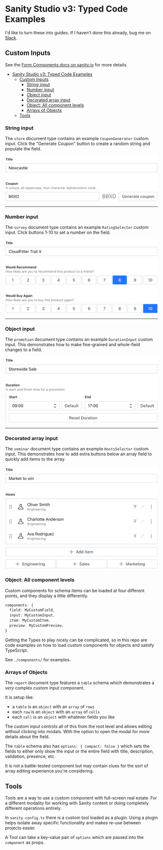 # Sanity Studio v3: Typed Code Examples

I'd like to turn these into guides. If I haven't done this already, bug me on [Slack](https://slack.sanity.io/).

## Custom Inputs

See the [Form Components docs on sanity.io](https://www.sanity.io/docs/form-components-reference) for more details.

- [Sanity Studio v3: Typed Code Examples](#sanity-studio-v3-typed-code-examples)
  - [Custom Inputs](#custom-inputs)
    - [String input](#string-input)
    - [Number input](#number-input)
    - [Object input](#object-input)
    - [Decorated array input](#decorated-array-input)
    - [Object: All component levels](#object-all-component-levels)
    - [Arrays of Objects](#arrays-of-objects)
  - [Tools](#tools)

### String input

The `store` document type contains an example `CouponGenerator` custom input. Click the "Generate Coupon" button to create a random string and populate the field.

![Coupon Generator custom string input](img/coupon-generator.png)

---

### Number input

The `survey` document type contains an example `RatingSelector` custom input. Click buttons 1-10 to set a number on the field.

![Rating Selector custom number input](img/rating-selector.png)

---

### Object input

The `promotion` document type contains an example `DurationInput` custom input. This demonstrates how to make fine-grained and whole-field changes to a field.

![Duration Input custom object input](img/duration-input.png)

---

### Decorated array input

The `seminar` document type contains an example `HostsSelector` custom input. This demonstrates how to add extra buttons below an array field to quickly add items to the array.

![Hosts Selector custom array input](img/hosts-selector.png)

### Object: All component levels

Custom components for schema items can be loaded at four different points, and they display a little differently.

```ts
components: {
  field: MyCustomField,
  input: MyCustomInput,
  item: MyCustomItem,
  preview: MyCustomPreview,
}
```

Getting the Types to play nicely can be complicated, so in this repo are code examples on how to load custom components for objects and satisfy TypeScript.

See `./components/` for examples.

### Arrays of Objects

The `report` document type features a `table` schema which demonstrates a _very_ complex custom input component.

It is setup like:

- a `table` is an `object` with an `array` of `rows`
- each `row` is an `object` with an `array` of `cells`
- each `cell` is an `object` with whatever fields you like

The custom input controls all of this from the root level and allows editing without clicking into modals. With the option to open the modal for more details about the field.

The `table` schema also has `options: { compact: false }` which sets the fields to either only show the input or the entire field with title, description, validation, presence, etc.

It is not a battle-tested component but may contain clues for the sort of array editing experience you're considering.

## Tools

Tools are a way to use a custom component with full-screen real estate. For a different modality for working with Sanity content or doing completely different operations entirely.

In `sanity.config.ts` there is a custom tool loaded as a plugin. Using a plugin helps isolate away specific functionality and makes re-use between projects easier.

A Tool can take a key-value pair of `options` which are passed into the `component` as props.
